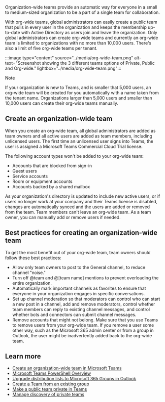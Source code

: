 Organization-wide teams provide an automatic way for everyone in a small to medium-sized organization to be a part of a single team for collaboration.

With org-wide teams, global administrators can easily create a public team that pulls in every user in the organization and keeps the membership up-to-date with Active Directory as users join and leave the organization. Only global administrators can create org-wide teams and currently an org-wide team is limited to organizations with no more than 10,000 users. There's also a limit of five org-wide teams per tenant.

:::image type="content" source="../media/org-wide-team.png" alt-text="Screenshot showing the 3 different teams options of Private, Public and Org-wide." lightbox="../media/org-wide-team.png":::

> [!NOTE]
> If your organization is new to Teams, and is smaller that 5,000 users, an org-wide team will be created for you automatically with a name taken from the tenant name. Organizations larger than 5,000 users and smaller than 10,000 users can create their org-wide teams manually.

## Create an organization-wide team

When you create an org-wide team, all global administrators are added as team owners and all active users are added as team members, including unlicensed users. The first time an unlicensed user signs into Teams, the user is assigned a Microsoft Teams Commercial Cloud Trial license.

The following account types won't be added to your org-wide team:

- Accounts that are blocked from sign-in
- Guest users
- Service accounts
- Room or equipment accounts
- Accounts backed by a shared mailbox

As your organization's directory is updated to include new active users, or if users no longer work at your company and their Teams license is disabled, changes are automatically synced and the users are added or removed from the team. Team members can't leave an org-wide team. As a team owner, you can manually add or remove users if needed.

## Best practices for creating an organization-wide team

To get the most benefit out of your org-wide team, team owners should follow these best practices:

- Allow only team owners to post to the General channel, to reduce channel "noise."
- Turn off @team and @[team name] mentions to prevent overloading the entire organization.
- Automatically mark important channels as favorites to ensure that everyone in your organization engages in specific conversations.
- Set up channel moderation so that moderators can control who can start a new post in a channel, add and remove moderators, control whether team members can reply to existing channel messages, and control whether bots and connectors can submit channel messages.
- Remove accounts that might not belong. Make sure that you use Teams to remove users from your org-wide team. If you remove a user some other way, such as the Microsoft 365 admin center or from a group in Outlook, the user might be inadvertently added back to the org-wide team.

## Learn more

- [Create an organization-wide team in Microsoft Teams](/MicrosoftTeams/create-an-org-wide-team)
- [Microsoft Teams PowerShell Overview](/MicrosoftTeams/teams-powershell-overview)
- [Upgrade distribution lists to Microsoft 365 Groups in Outlook](/office365/admin/manage/upgrade-distribution-lists)
- [Create a Team from an existing group](https://support.office.com/article/Create-a-team-from-an-existing-group-24ec428e-40d7-4a1a-ab87-29be7d145865?azure-portal=true)
- [Make a public team private in Teams](https://support.office.com/article/Make-a-public-team-private-in-Teams-6f324fbc-6599-4612-8daa-ff5d35a746bf?azure-portal=true)
- [Manage discovery of private teams](/microsoftteams/manage-discovery-of-private-teams?azure-portal=true)
